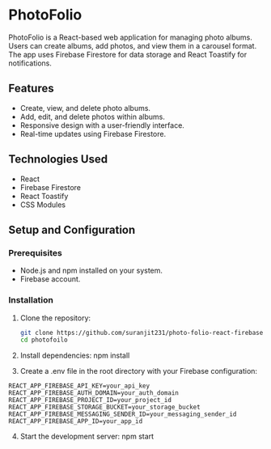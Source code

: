 # PhotoFolio

PhotoFolio is a React-based web application for managing photo albums. Users can create albums, add photos, and view them in a carousel format. The app uses Firebase Firestore for data storage and React Toastify for notifications.

## Features

- Create, view, and delete photo albums.
- Add, edit, and delete photos within albums.
- Responsive design with a user-friendly interface.
- Real-time updates using Firebase Firestore.

## Technologies Used

- React
- Firebase Firestore
- React Toastify
- CSS Modules

## Setup and Configuration

### Prerequisites

- Node.js and npm installed on your system.
- Firebase account.

### Installation

1. Clone the repository:

   ```bash
   git clone https://github.com/suranjit231/photo-folio-react-firebase.git
   cd photofoilo
2. Install dependencies:
   npm install
3. Create a .env file in the root directory with your Firebase configuration:
```
REACT_APP_FIREBASE_API_KEY=your_api_key
REACT_APP_FIREBASE_AUTH_DOMAIN=your_auth_domain
REACT_APP_FIREBASE_PROJECT_ID=your_project_id
REACT_APP_FIREBASE_STORAGE_BUCKET=your_storage_bucket
REACT_APP_FIREBASE_MESSAGING_SENDER_ID=your_messaging_sender_id
REACT_APP_FIREBASE_APP_ID=your_app_id
```
4. Start the development server:
   npm start
